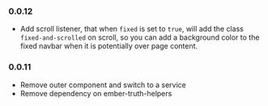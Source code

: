 ### 0.0.12
 - Add scroll listener, that when `fixed` is set to `true`, will add the class `fixed-and-scrolled` on scroll, so you can add a background color to the fixed navbar when it is potentially over page content.
 
### 0.0.11
 - Remove outer component and switch to a service
 - Remove dependency on ember-truth-helpers
